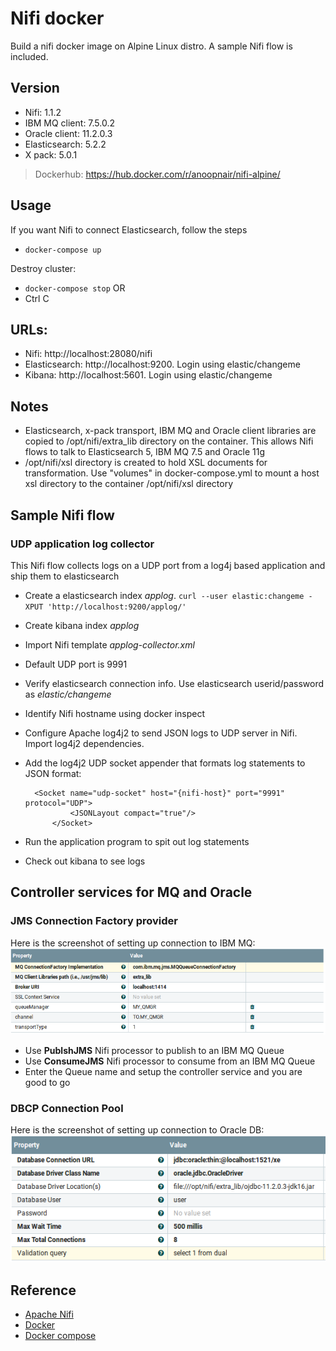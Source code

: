 # Nifi docker
Build a nifi docker image on Alpine Linux distro. A sample Nifi flow is included.

## Version
- Nifi: 1.1.2
- IBM MQ client: 7.5.0.2
- Oracle client: 11.2.0.3
- Elasticsearch: 5.2.2
- X pack: 5.0.1

>Dockerhub: https://hub.docker.com/r/anoopnair/nifi-alpine/

## Usage
If you want Nifi to connect Elasticsearch, follow the steps
- ``docker-compose up``

Destroy cluster:

- ``docker-compose stop``  OR
- Ctrl C

## URLs: 
- Nifi: http://localhost:28080/nifi
- Elasticsearch: http://localhost:9200. Login using elastic/changeme
- Kibana: http://localhost:5601. Login using elastic/changeme

## Notes
- Elasticsearch, x-pack transport, IBM MQ and Oracle client libraries are copied to /opt/nifi/extra_lib directory on the container. This allows Nifi flows to talk to Elasticsearch 5, IBM MQ 7.5 and Oracle 11g
- /opt/nifi/xsl directory is created to hold XSL documents for transformation. Use "volumes" in docker-compose.yml to mount a host xsl directory to the container /opt/nifi/xsl directory


## Sample Nifi flow
### UDP application log collector
This Nifi flow collects logs on a UDP port from a log4j based application and ship them to elasticsearch

- Create a elasticsearch index _applog_. ``curl --user elastic:changeme -XPUT 'http://localhost:9200/applog/'``
- Create kibana index _applog_ 
- Import Nifi template _applog-collector.xml_
- Default UDP port is 9991
- Verify elasticsearch connection info. Use elasticsearch userid/password as _elastic/changeme_
- Identify Nifi hostname using docker inspect
- Configure Apache log4j2 to send JSON logs to UDP server in Nifi. Import log4j2 dependencies.
- Add the log4j2 UDP socket appender that formats log statements to JSON format:

		<Socket name="udp-socket" host="{nifi-host}" port="9991" protocol="UDP">
      			<JSONLayout compact="true"/>
    		</Socket>

- Run the application program to spit out log statements
- Check out kibana to see logs

## Controller services for MQ and Oracle
### JMS Connection Factory provider
Here is the screenshot of setting up connection to IBM MQ:
![alt text](nifi-mq-controller-service.PNG)

- Use __PublshJMS__ Nifi processor to publish to an IBM MQ Queue
- Use __ConsumeJMS__ Nifi processor to consume from an IBM MQ Queue
- Enter the Queue name and setup the controller service and you are good to go

### DBCP Connection Pool
Here is the screenshot of setting up connection to Oracle DB:
![alt text](nifi-oracle-controller-service.PNG)

## Reference
- [Apache Nifi](https://nifi.apache.org/)
- [Docker](https://docs.docker.com/)
- [Docker compose](https://docs.docker.com/compose/)
